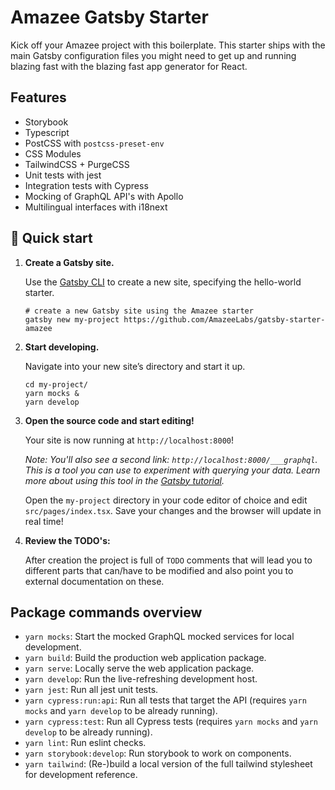 # Amazee Gatsby Starter

Kick off your Amazee project with this boilerplate. This starter ships with the main Gatsby configuration files you might need to get up and running blazing fast with the blazing fast app generator for React.

## Features

- Storybook
- Typescript
- PostCSS with `postcss-preset-env`
- CSS Modules
- TailwindCSS + PurgeCSS
- Unit tests with jest
- Integration tests with Cypress
- Mocking of GraphQL API's with Apollo
- Multilingual interfaces with i18next

## 🚀 Quick start

1.  **Create a Gatsby site.**

    Use the [Gatsby CLI](https://www.gatsbyjs.org/tutorial/part-zero/#using-the-gatsby-cli) to create a new site, specifying the hello-world starter.

    ```shell
    # create a new Gatsby site using the Amazee starter
    gatsby new my-project https://github.com/AmazeeLabs/gatsby-starter-amazee
    ```

1.  **Start developing.**

    Navigate into your new site’s directory and start it up.

    ```shell
    cd my-project/
    yarn mocks &
    yarn develop
    ```

1.  **Open the source code and start editing!**

    Your site is now running at `http://localhost:8000`!

    _Note: You'll also see a second link: _`http://localhost:8000/___graphql`_. This is a tool you can use to experiment with querying your data. Learn more about using this tool in the [Gatsby tutorial](https://www.gatsbyjs.org/tutorial/part-five/#introducing-graphiql)._

    Open the `my-project` directory in your code editor of choice and edit `src/pages/index.tsx`. Save your changes and the browser will update in real time!

1.  **Review the TODO's:**

    After creation the project is full of `TODO` comments that will lead you to different parts that can/have to be
    modified and also point you to external documentation on these.

## Package commands overview

- `yarn mocks`: Start the mocked GraphQL mocked services for local development.
- `yarn build`: Build the production web application package.
- `yarn serve`: Locally serve the web application package.
- `yarn develop`: Run the live-refreshing development host.
- `yarn jest`: Run all jest unit tests.
- `yarn cypress:run:api`: Run all tests that target the API (requires `yarn mocks` and `yarn develop` to be already running).
- `yarn cypress:test`: Run all Cypress tests (requires `yarn mocks` and `yarn develop` to be already running).
- `yarn lint`: Run eslint checks.
- `yarn storybook:develop`: Run storybook to work on components.
- `yarn tailwind`: (Re-)build a local version of the full tailwind stylesheet for development reference.
